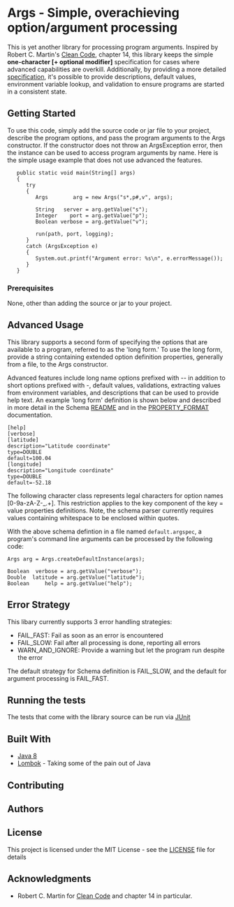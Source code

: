 # Args - Simple, overachieving option/argument processing

This is yet another library for processing program arguments. Inspired by Robert C. Martin's 
[Clean Code](http://www.amazon.com/Clean-Code-Handbook-Software-Craftmanship/dp/0132350882"),
chapter 14, this library keeps the simple **one-character \[+ optional modifier]** specification for cases
where advanced capabilities are overkill. Additionally, by providing a more detailed [specification](#AdvancedUsage),
it's possible to provide descriptions, default values, environment variable lookup, and validation
to ensure programs are started in a consistent state.


## Getting Started

To use this code, simply add the source code or jar file to your project, describe the program 
options, and pass the program arguments to the Args constructor. If the constructor does not
throw an ArgsException error, then the instance can be used to access program arguments by
name. Here is the simple usage example that does not use advanced the features.

```
   public static void main(String[] args)
   {
      try
      {
         Args        arg = new Args("s*,p#,v", args);

         String   server = arg.getValue("s");
         Integer    port = arg.getValue("p");
         Boolean verbose = arg.getValue("v");

         run(path, port, logging);
      }
      catch (ArgsException e)
      {
         System.out.printf("Argument error: %s\n", e.errorMessage());
      }
   }

```

### Prerequisites

None, other than adding the source or jar to your project.

<a name="AdvancedUsage"></a>
## Advanced Usage

This library supports a second form of specifying the options that are available to a
program, referred to as the 'long form.'  To use the long form, provide a string containing
extended option definition properties, generally from a file, to the Args constructor.

Advanced features include long name options prefixed with -- in addition to short options
prefixed with -, default values, validations, extracting values from environment
variables, and descriptions that can be used to provide help text. An example 'long form'
definition is shown below and described in more detail in 
the Schema [README](src/main/java/com/xivvic/args/schema/README.md) and in 
the [PROPERTY_FORMAT](PROPERTY_FORMAT.md) documentation.


```
[help]
[verbose]
[latitude]
description="Latitude coordinate"
type=DOUBLE
default=100.04
[longitude]
description="Longitude coordinate"
type=DOUBLE
default=-52.18
```

The following character class represents legal characters for option names [0-9a-zA-Z-_.+].
This restriction applies to the key component of the key = value properties definitions.
Note, the schema parser currently requires values containing whitespace to be enclosed within quotes.

With the above schema defintion in a file named `default.argspec`, a program's command line arguments 
can be processed by the following code:

```
Args arg = Args.createDefaultInstance(args);

Boolean  verbose = arg.getValue("verbose");
Double  latitude = arg.getValue("latitude");
Boolean     help = arg.getValue("help");
```



## Error Strategy
This libary currently supports 3 error handling strategies:

* FAIL_FAST: Fail as soon as an error is encountered
* FAIL_SLOW: Fail after all processing is done, reporting all errors
* WARN_AND_IGNORE: Provide a warning but let the program run despite the error

The default strategy for Schema definition is FAIL_SLOW, and the default for argument
processing is FAIL_FAST.

## Running the tests

The tests that come with the library source can be run via [JUnit](http://http://junit.org/junit4)

## Built With

* [Java 8](http://www.oracle.com/technetwork/java/javase/overview/java8-2100321.html) 
* [Lombok](https://projectlombok.org/) - Taking some of the pain out of Java

## Contributing


## Authors

## License

This project is licensed under the MIT License - see the [LICENSE](LICENSE) file for details

## Acknowledgments

* Robert C. Martin for 
[Clean Code](http://www.amazon.com/Clean-Code-Handbook-Software-Craftmanship/dp/0132350882")
and chapter 14 in particular.
